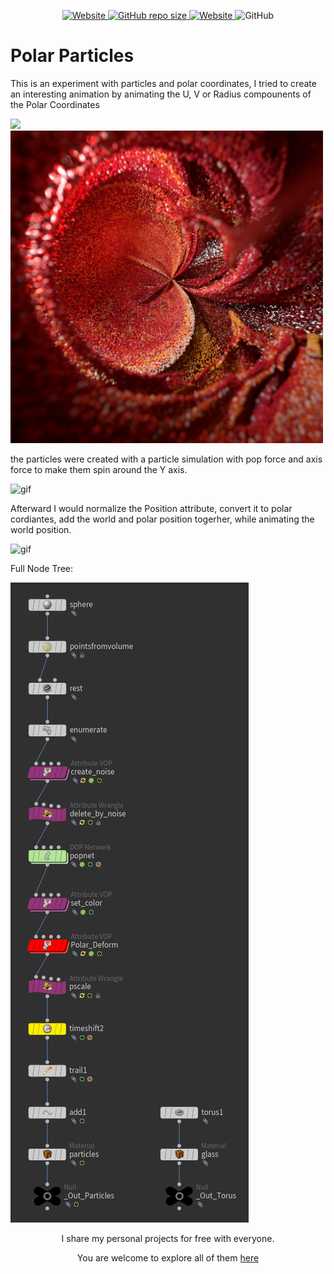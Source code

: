 <p align="center">
   <a href="https://github.com/nitzan-treg/community_projects/">
    <img alt="Website" src="https://img.shields.io/website?label=main%20project&up_message=Community%20Projects&url=https%3A%2F%2Fgithub.com%2Fnitzan-treg%2Fcommunity_projects">
  </a>
  <a href="https://github.com/nitzan-treg/community_projects/">
    <img alt="GitHub repo size" src="https://img.shields.io/github/repo-size/nitzan-treg/2021_10_17_Polar_Particles">
  </a>
  <a href="https://www.nitzan-tregerman.com/">
    <img alt="Website" src="https://img.shields.io/website?up_message=nitzan-tregerman.com&url=https%3A%2F%2Fwww.nitzan-tregerman.com%2F">
  </a>
  <img alt="GitHub" src="https://img.shields.io/github/license/nitzan-treg/2021_10_17_Polar_Particles">
</p>

<!---------------------------------------------------------------------------------------------------------------------->

#  Polar Particles

This is an experiment with particles and polar coordinates, I tried to create an interesting animation by animating the U, V or Radius compounents of the Polar Coordinates

<img width="500" src="Images/torus_color_II_500.gif">
<img width="500" src="Images/RS_Render.png">

the particles were created with a particle simulation with pop force and axis force to make them spin around the Y axis.

<img width="500" alt = "gif" src="Images/Particle_Pre_Polar.gif">

Afterward I would normalize the Position attribute, convert it to polar cordiantes, add the world and polar position togerher, while animating the world position. 

<img width="500" alt = "gif" src="Images/Particle_Post_Polar.gif">

Full Node Tree:

<img src="Images/Node Tree2.png">


<!---------------------------------------------------------------------------------------------------------------------->

<p align="center">
   I share my personal projects for free with everyone.
</p> 

<p align="center">
   You are welcome to explore all of them
   <a href="https://github.com/nitzan-treg/community_projects/">
      here
   </a>
</p> 
   


